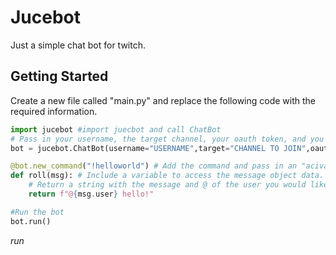 # Jucebot
Just a simple chat bot for twitch.
## Getting Started
Create a new file called "main.py" and replace the following code with the required information.
``` py
import jucebot #import juecbot and call ChatBot
# Pass in your username, the target channel, your oauth token, and you can select color as well (cadet blue by default)
bot = jucebot.ChatBot(username="USERNAME",target="CHANNEL TO JOIN",oauth="TWITCH OAUTH") 

@bot.new_command("!helloworld") # Add the command and pass in an "acivation" phrase.
def roll(msg): # Include a variable to access the message object data. (msg.user; msg.message)
    # Return a string with the message and @ of the user you would like to target.
    return f"@{msg.user} hello!"

#Run the bot
bot.run()
```
*run*
